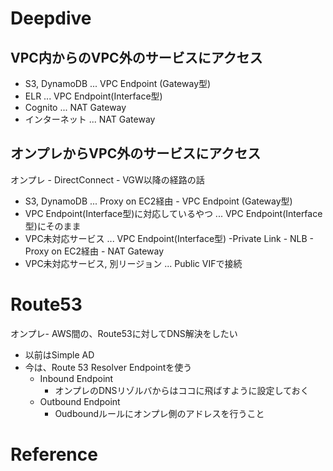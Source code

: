 # Deepdive

## VPC内からのVPC外のサービスにアクセス

- S3, DynamoDB ... VPC Endpoint (Gateway型)
- ELR ... VPC Endpoint(Interface型)
- Cognito ... NAT Gateway
- インターネット ... NAT Gateway

## オンプレからVPC外のサービスにアクセス
オンプレ - DirectConnect - VGW以降の経路の話

- S3, DynamoDB ... Proxy on EC2経由 - VPC Endpoint (Gateway型)
- VPC Endpoint(Interface型)に対応しているやつ ... VPC Endpoint(Interface型)にそのまま
- VPC未対応サービス ... VPC Endpoint(Interface型) -Private Link - NLB - Proxy on EC2経由 - NAT Gateway
- VPC未対応サービス, 別リージョン ... Public VIFで接続

# Route53

オンプレ- AWS間の、Route53に対してDNS解決をしたい

- 以前はSimple AD
- 今は、Route 53 Resolver Endpointを使う
  - Inbound Endpoint
    - オンプレのDNSリゾルバからはココに飛ばすように設定しておく
  - Outbound Endpoint
    - Oudboundルールにオンプレ側のアドレスを行うこと

# Reference